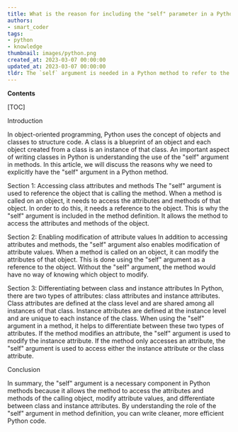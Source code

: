 ```yaml
---
title: What is the reason for including the "self" parameter in a Python method?
authors:
- smart_coder
tags:
- python
- knowledge
thumbnail: images/python.png
created_at: 2023-03-07 00:00:00
updated_at: 2023-03-07 00:00:00
tldr: The `self` argument is needed in a Python method to refer to the specific instance of the class that the method is being called on.
---
```


**Contents**

[TOC]

Introduction

In object-oriented programming, Python uses the concept of objects and classes to structure code. A class is a blueprint of an object and each object created from a class is an instance of that class. An important aspect of writing classes in Python is understanding the use of the "self" argument in methods. In this article, we will discuss the reasons why we need to explicitly have the "self" argument in a Python method.

Section 1: Accessing class attributes and methods
The "self" argument is used to reference the object that is calling the method. When a method is called on an object, it needs to access the attributes and methods of that object. In order to do this, it needs a reference to the object. This is why the "self" argument is included in the method definition. It allows the method to access the attributes and methods of the object.


Section 2: Enabling modification of attribute values
In addition to accessing attributes and methods, the "self" argument also enables modification of attribute values. When a method is called on an object, it can modify the attributes of that object. This is done using the "self" argument as a reference to the object. Without the "self" argument, the method would have no way of knowing which object to modify.


Section 3: Differentiating between class and instance attributes
In Python, there are two types of attributes: class attributes and instance attributes. Class attributes are defined at the class level and are shared among all instances of that class. Instance attributes are defined at the instance level and are unique to each instance of the class. 
When using the "self" argument in a method, it helps to differentiate between these two types of attributes. If the method modifies an attribute, the "self" argument is used to modify the instance attribute. If the method only accesses an attribute, the "self" argument is used to access either the instance attribute or the class attribute.


Conclusion

In summary, the "self" argument is a necessary component in Python methods because it allows the method to access the attributes and methods of the calling object, modify attribute values, and differentiate between class and instance attributes. By understanding the role of the "self" argument in method definition, you can write cleaner, more efficient Python code.
